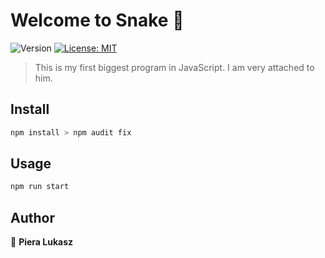 # Welcome to Snake 👋
![Version](https://img.shields.io/badge/version-1.0.0-blue.svg?cacheSeconds=2592000)
[![License: MIT](https://img.shields.io/badge/License-MIT-yellow.svg)](#)

> This is my first biggest program in JavaScript. I am very attached to him.

## Install

```sh
npm install > npm audit fix
```

## Usage

```sh
npm run start
```

## Author

👤 **Piera Lukasz**


